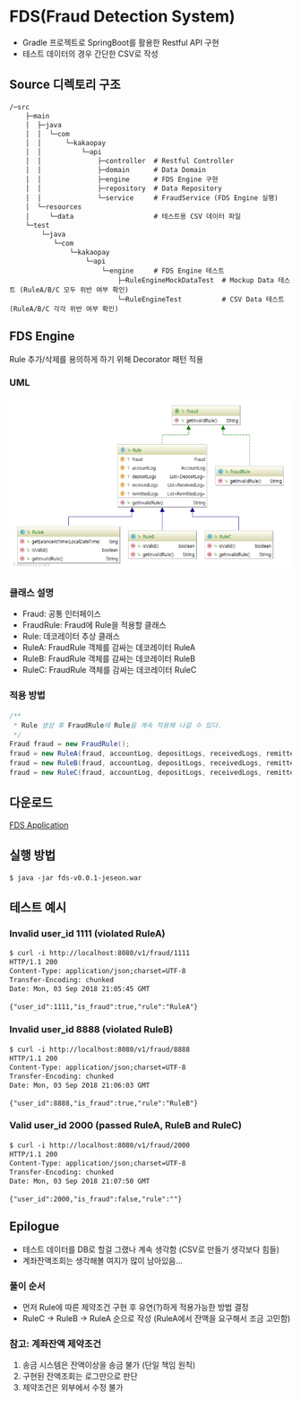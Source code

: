 # FDS(Fraud Detection System)

 * Gradle 프로젝트로 SpringBoot를 활용한 Restful API 구현
 * 테스트 데이터의 경우 간단한 CSV로 작성

## Source 디렉토리 구조
```
/─src
    ├─main
    │  ├─java
    │  │  └─com
    │  │      └─kakaopay
    │  │          └─api
    │  │              ├─controller  # Restful Controller
    │  │              ├─domain      # Data Domain
    │  │              ├─engine      # FDS Engine 구현
    │  │              ├─repository  # Data Repository
    │  │              └─service     # FraudService (FDS Engine 실행)
    │  └─resources
    │     └─data                    # 테스트용 CSV 데이터 파일
    └─test
        └─java
           └─com
               └─kakaopay
                   └─api
                       └─engine     # FDS Engine 테스트
                           ├─RuleEngineMockDataTest  # Mockup Data 테스트 (RuleA/B/C 모두 위반 여부 확인)
                           └─RuleEngineTest          # CSV Data 테스트 (RuleA/B/C 각각 위반 여부 확인)
```

## FDS Engine

Rule 추가/삭제를 용의하게 하기 위해 Decorator 패턴 적용

### UML
![Engine UML](/doc/engine.png)

### 클래스 설명
 * Fraud: 공통 인터페이스
 * FraudRule: Fraud에 Rule을 적용할 클래스 
 * Rule: 데코레이터 추상 클래스
 * RuleA: FraudRule 객체를 감싸는 데코레이터 RuleA
 * RuleB: FraudRule 객체를 감싸는 데코레이터 RuleB
 * RuleC: FraudRule 객체를 감싸는 데코레이터 RuleC

### 적용 방법
```java
/**
 * Rule 생성 후 FraudRule에 Rule을 계속 적용해 나갈 수 있다.
 */
Fraud fraud = new FraudRule();
fraud = new RuleA(fraud, accountLog, depositLogs, receivedLogs, remittedLogs);
fraud = new RuleB(fraud, accountLog, depositLogs, receivedLogs, remittedLogs);
fraud = new RuleC(fraud, accountLog, depositLogs, receivedLogs, remittedLogs);
```

## 다운로드

[FDS Application](https://github.com/jeseon/fds/releases/download/0.0.1/fds-v0.0.1-jeseon.war)


## 실행 방법
```
$ java -jar fds-v0.0.1-jeseon.war
```

## 테스트 예시
### Invalid user_id 1111 (violated RuleA)
```
$ curl -i http://localhost:8080/v1/fraud/1111
HTTP/1.1 200
Content-Type: application/json;charset=UTF-8
Transfer-Encoding: chunked
Date: Mon, 03 Sep 2018 21:05:45 GMT

{"user_id":1111,"is_fraud":true,"rule":"RuleA"}
```

### Invalid user_id 8888 (violated RuleB)
```
$ curl -i http://localhost:8080/v1/fraud/8888
HTTP/1.1 200
Content-Type: application/json;charset=UTF-8
Transfer-Encoding: chunked
Date: Mon, 03 Sep 2018 21:06:03 GMT

{"user_id":8888,"is_fraud":true,"rule":"RuleB"}
```

### Valid user_id 2000 (passed RuleA, RuleB and RuleC)
```
$ curl -i http://localhost:8080/v1/fraud/2000
HTTP/1.1 200
Content-Type: application/json;charset=UTF-8
Transfer-Encoding: chunked
Date: Mon, 03 Sep 2018 21:07:50 GMT

{"user_id":2000,"is_fraud":false,"rule":""}
```

## Epilogue
 * 테스트 데이터를 DB로 할걸 그랬나 계속 생각함 (CSV로 만들기 생각보다 힘들)
 * 계좌잔액조회는 생각해볼 여지가 많이 남아있음... 

### 풀이 순서
 * 먼저 Rule에 따른 제약조건 구현 후 유연(?)하게 적용가능한 방법 결정
 * RuleC -> RuleB -> RuleA 순으로 작성 (RuleA에서 잔액을 요구해서 조금 고민함)

### 참고: 계좌잔액 제약조건
 1. 송금 시스템은 잔액이상을 송금 불가 (단일 책임 원칙)
 1. 구현된 잔액조회는 로그만으로 판단
 1. 제약조건은 외부에서 수정 불가
